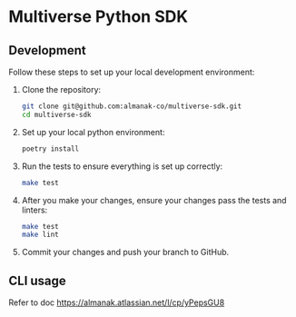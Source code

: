 # Multiverse Python SDK

## Development

Follow these steps to set up your local development environment:

1. Clone the repository:

    ```bash
    git clone git@github.com:almanak-co/multiverse-sdk.git
    cd multiverse-sdk
    ```

2. Set up your local python environment:

    ```bash
    poetry install
    ```

3. Run the tests to ensure everything is set up correctly:

    ```bash
    make test
    ```

4. After you make your changes, ensure your changes pass the tests and linters:

    ```bash
    make test
    make lint
    ```

5. Commit your changes and push your branch to GitHub.


## CLI usage 

Refer to doc https://almanak.atlassian.net/l/cp/yPepsGU8